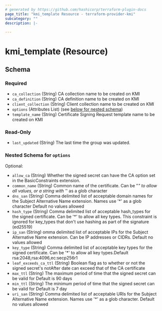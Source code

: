 ```yaml
---
# generated by https://github.com/hashicorp/terraform-plugin-docs
page_title: "kmi_template Resource - terraform-provider-kmi"
subcategory: ""
description: |-
  
---
```


# kmi_template (Resource)





<!-- schema generated by tfplugindocs -->
## Schema

### Required

- `ca_collection` (String) CA collection name to be created on KMI
- `ca_definition` (String) CA definition name to be created on KMI
- `client_collection` (String) Client collection name to be created on KMI
- `options` (Attributes List) (see [below for nested schema](#nestedatt--options))
- `template_name` (String) Certificate Signing Request template name to be created on KMI

### Read-Only

- `last_updated` (String) The last time the group was updated.

<a id="nestedatt--options"></a>
### Nested Schema for `options`

Optional:

- `allow_ca` (String) Whether the signed secret can have the CA option set in the BasicConstraints extension.
- `common_name` (String) Common name of the certificate. Can be "*" to allow all values, or a string with '*' as a glob character
- `dns_san` (String) Comma delimited list of acceptable domain names for the Subject Alternative Name extension. Names use '*' as a glob character Default no values allowed
- `hash_type` (String) Comma delimited list of acceptable hash_types for the signed certificate. Can be '*' to allow all key types. This constraint is ignored for key_types that don't use hashing as part of the signature (ed25519)
- `ip_san` (String) omma delimited list of acceptable IPs for the Subject Alternative Name extension. Can be IP addresses or CIDRs. Default no values allowed
- `key_type` (String) Comma delimited list of acceptable key types for the signed certificate. Can be '*' to allow all key types.Default rsa:2048,rsa:4096,ec:secp256r1
- `leaf_exceeds_ca_ttl` (String) Boolean flag as to whether or not the signed secret's notAfter date can exceed that of the CA certificate
- `max_ttl` (String) The maximum period of time that the signed secret can be valid for Default is 90 days
- `min_ttl` (String) The minimum period of time that the signed secret can be valid for Default is 7 day
- `uri_san` (String) Comma delimited list of acceptable URIs for the Subject Alternative Name extension. Names use '*' as a glob character. Default no values allowed
